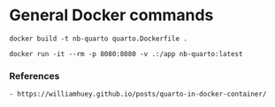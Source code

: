 # General Docker commands

```
docker build -t nb-quarto quarto.Dockerfile .
```

``` 
docker run -it --rm -p 8080:8080 -v .:/app nb-quarto:latest
```

### References

    - https://williamhuey.github.io/posts/quarto-in-docker-container/